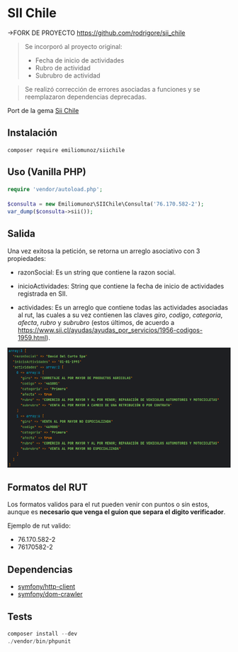# SII Chile
->FORK DE PROYECTO https://github.com/rodrigore/sii_chile
> Se incorporó al proyecto original:
> - Fecha de inicio de actividades
> - Rubro de actividad
> - Subrubro de actividad

> Se realizó corrección de errores asociadas a funciones y se reemplazaron dependencias deprecadas.


Port de la gema [Sii Chile](https://github.com/sagmor/sii_chile)

## Instalación

```
composer require emiliomunoz/siichile
```

## Uso (Vanilla PHP)

```php
require 'vendor/autoload.php';

$consulta = new Emiliomunoz\SIIChile\Consulta('76.170.582-2');
var_dump($consulta->sii());
```

## Salida

Una vez exitosa la petición, se retorna un arreglo asociativo con 3 propiedades:

* razonSocial: Es un string que contiene la razon social.

* inicioActividades: String que contiene la fecha de inicio de actividades registrada en SII.

* actividades: Es un arreglo que contiene todas las actividades asociadas al rut, las cuales a su vez contienen las claves *giro*, *codigo*, *categoria*, *afecta*, *rubro* y *subrubro* (estos últimos, de acuerdo a https://www.sii.cl/ayudas/ayudas_por_servicios/1956-codigos-1959.html).

![Output](/screenshots/output.png?raw=true "Sii respuesta")

## Formatos del RUT

Los formatos validos para el rut pueden venir con puntos o sin estos, aunque es **necesario que venga el guion que separa el digito verificador**.

Ejemplo de rut valido:

* 76.170.582-2
* 76170582-2

## Dependencias

* [symfony/http-client](https://symfony.com/doc/current/http_client.html)
* [symfony/dom-crawler](https://symfony.com/doc/current/components/dom_crawler.html)

## Tests

``` php
composer install --dev
./vendor/bin/phpunit
```

